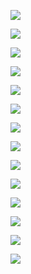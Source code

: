 ![](https://gitee.com/hxc8/images2/raw/master/img/202407172158863.jpg)

![](https://gitee.com/hxc8/images2/raw/master/img/202407172158122.jpg)

![](https://gitee.com/hxc8/images2/raw/master/img/202407172158213.jpg)

![](https://gitee.com/hxc8/images2/raw/master/img/202407172158616.jpg)

![](https://gitee.com/hxc8/images2/raw/master/img/202407172158127.jpg)

![](https://gitee.com/hxc8/images2/raw/master/img/202407172158989.jpg)

![](https://gitee.com/hxc8/images2/raw/master/img/202407172158339.jpg)

![](https://gitee.com/hxc8/images2/raw/master/img/202407172158556.jpg)

![](https://gitee.com/hxc8/images2/raw/master/img/202407172158907.jpg)

![](https://gitee.com/hxc8/images2/raw/master/img/202407172158440.jpg)

![](https://gitee.com/hxc8/images2/raw/master/img/202407172158628.jpg)

![](https://gitee.com/hxc8/images2/raw/master/img/202407172158188.jpg)

![](https://gitee.com/hxc8/images2/raw/master/img/202407172158651.jpg)

![](https://gitee.com/hxc8/images2/raw/master/img/202407172158500.jpg)